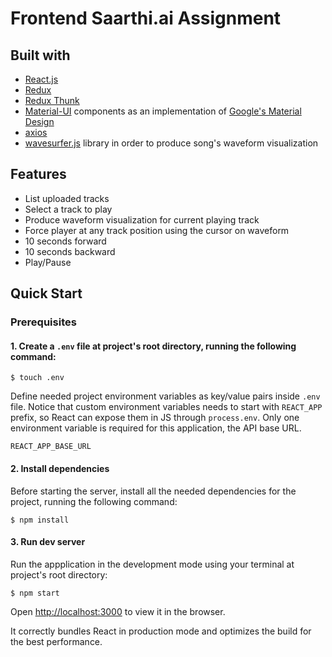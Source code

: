 # Frontend Saarthi.ai Assignment


## Built with

- [React.js](https://reactjs.org/)
- [Redux](https://redux.js.org/)
- [Redux Thunk](https://github.com/reduxjs/redux-thunk)
- [Material-UI](https://material-ui.com/) components as an implementation of [Google's Material Design](https://material.io/design)
- [axios](https://github.com/axios/axios)
- [wavesurfer.js](https://wavesurfer-js.org/) library in order to produce song's waveform visualization

## Features
- List uploaded tracks
- Select a track to play
- Produce waveform visualization for current playing track
- Force player at any track position using the cursor on waveform
- 10 seconds forward
- 10 seconds backward
- Play/Pause



## Quick Start

### Prerequisites

#### 1. Create a `.env` file at project's root directory, running the following command:

```console
$ touch .env
```
Define needed project environment variables as key/value pairs inside `.env` file. Notice that custom environment variables needs to start with ```REACT_APP``` prefix, so React can expose them in JS through ```process.env```.
Only one environment variable is required for this application, the API base URL.

`REACT_APP_BASE_URL`

#### 2. Install dependencies

Before starting the server, install all the needed dependencies for the project, running the following command:

```console
$ npm install
```

#### 3. Run dev server

Run the appplication in the development mode using your terminal at project's root directory:

```console
$ npm start
```

Open [http://localhost:3000](http://localhost:3000) to view it in the browser.


It correctly bundles React in production mode and optimizes the build for the best performance.
